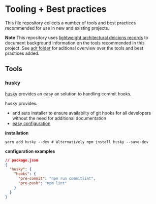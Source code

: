 # Tooling + Best practices

This file repository collects a number of tools and best practices recommended for use in new and existing projects.

**Note** This repository uses [lightweight architectural deicions records](docs/adr) to document background information on the tools recommended in this project.
See [adr folder](docs/adr) for aditional overview over the tools and best practices added.

## Tools

### husky

[husky](https://github.com/typicode/husky) provides an easy an solution to handling commit hooks.

husky provides:

* and auto installer to ensure availabilty of git hooks for all developers without the need for additional documentation
* [easy configuration](https://github.com/typicode/husky/blob/dev/docs.md)

**installation**

```shell
yarn add husky --dev # alternatively npm install husky --save-dev
```

**configuration examples**

```json
// package.json
{
  "husky": {
    "hooks": {
      "pre-commit": "npm run commitlint",
      "pre-push": "npm lint"
    }
  }
}
```

